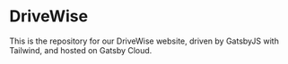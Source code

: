 <h1>DriveWise</h1>
<p>
  This is the repository for our DriveWise website, driven by GatsbyJS
  with Tailwind, and hosted on Gatsby Cloud.
</p>
